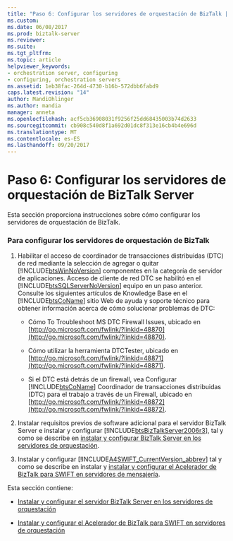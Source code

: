 ```yaml
---
title: "Paso 6: Configurar los servidores de orquestación de BizTalk | Documentos de Microsoft"
ms.custom: 
ms.date: 06/08/2017
ms.prod: biztalk-server
ms.reviewer: 
ms.suite: 
ms.tgt_pltfrm: 
ms.topic: article
helpviewer_keywords:
- orchestration server, configuring
- configuring, orchestration servers
ms.assetid: 1eb38fac-264d-4730-b16b-572dbb6fabd9
caps.latest.revision: "14"
author: MandiOhlinger
ms.author: mandia
manager: anneta
ms.openlocfilehash: acf5cb36908031f9256f25dd68435003b74d2633
ms.sourcegitcommit: cb908c540d8f1a692d01dc8f313e16cb4b4e696d
ms.translationtype: MT
ms.contentlocale: es-ES
ms.lasthandoff: 09/20/2017
---
```

# <a name="step-6-configuring-the-biztalk-orchestration-servers"></a>Paso 6: Configurar los servidores de orquestación de BizTalk Server
Esta sección proporciona instrucciones sobre cómo configurar los servidores de orquestación de BizTalk.  
  
### <a name="to-configure-the-biztalk-orchestration-servers"></a>Para configurar los servidores de orquestación de BizTalk  
  
1.  Habilitar el acceso de coordinador de transacciones distribuidas (DTC) de red mediante la selección de agregar o quitar [!INCLUDE[btsWinNoVersion](../../includes/btswinnoversion-md.md)] componentes en la categoría de servidor de aplicaciones. Acceso de cliente de red DTC se habilitó en el [!INCLUDE[btsSQLServerNoVersion](../../includes/btssqlservernoversion-md.md)] equipo en un paso anterior. Consulte los siguientes artículos de Knowledge Base en el [!INCLUDE[btsCoName](../../includes/btsconame-md.md)] sitio Web de ayuda y soporte técnico para obtener información acerca de cómo solucionar problemas de DTC:  
  
    -   Cómo To Troubleshoot MS DTC Firewall Issues, ubicado en [http://go.microsoft.com/fwlink/?linkid=48870](http://go.microsoft.com/fwlink/?linkid=48870).  
  
    -   Cómo utilizar la herramienta DTCTester, ubicado en [http://go.microsoft.com/fwlink/?linkid=48871](http://go.microsoft.com/fwlink/?linkid=48871).  
  
    -   Si el DTC está detrás de un firewall, vea Configurar [!INCLUDE[btsCoName](../../includes/btsconame-md.md)] Coordinador de transacciones distribuidas (DTC) para el trabajo a través de un Firewall, ubicado en [http://go.microsoft.com/fwlink/?linkid=48872](http://go.microsoft.com/fwlink/?linkid=48872).  
  
2.  Instalar requisitos previos de software adicional para el servidor BizTalk Server e instalar y configurar [!INCLUDE[btsBizTalkServer2006r3](../../includes/btsbiztalkserver2006r3-md.md)], tal y como se describe en [instalar y configurar BizTalk Server en los servidores de orquestación](../../adapters-and-accelerators/accelerator-swift/installing-and-configuring-biztalk-server-on-the-orchestration-servers.md).  
  
3.  Instalar y configurar [!INCLUDE[A4SWIFT_CurrentVersion_abbrev](../../includes/a4swift-currentversion-abbrev-md.md)] tal y como se describe en instalar y [instalar y configurar el Acelerador de BizTalk para SWIFT en servidores de mensajería](../../adapters-and-accelerators/accelerator-swift/installing-and-configuring-biztalk-accelerator-for-swift-on-messaging-servers.md).  
  
 Esta sección contiene:  
  
-   [Instalar y configurar el servidor BizTalk Server en los servidores de orquestación](../../adapters-and-accelerators/accelerator-swift/installing-and-configuring-biztalk-server-on-the-orchestration-servers.md)  
  
-   [Instalar y configurar el Acelerador de BizTalk para SWIFT en servidores de orquestación](../../adapters-and-accelerators/accelerator-swift/install-and-configure-biztalk-accelerator-for-swift-on-orchestration-servers.md)